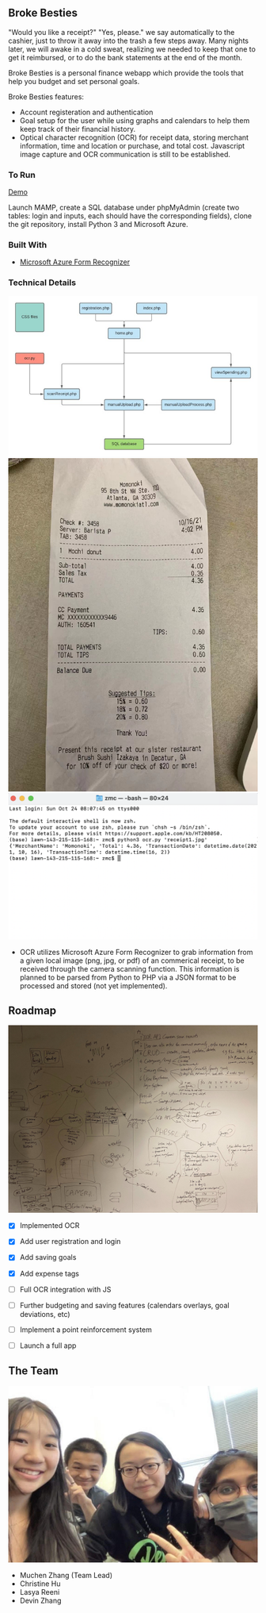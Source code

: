 <!-- ABOUT THE PROJECT -->
## Broke Besties

"Would you like a receipt?" "Yes, please." we say automatically to the cashier, just to throw it away into the trash a few steps away. Many nights later, we will awake in a cold sweat, realizing we needed to keep that one to get it reimbursed, or to do the bank statements at the end of the month.

Broke Besties is a personal finance webapp which provide the tools that help you budget and set personal goals. 

Broke Besties features:
* Account registeration and authentication
* Goal setup for the user while using graphs and calendars to help them keep track of their financial history.
* Optical character recognition (OCR) for receipt data, storing merchant information, time and location or purchase, and total cost. Javascript image capture and OCR communication is still to be established.



### To Run

[Demo](https://www.youtube.com/watch?v=XAb1x7VS5nU)

Launch MAMP, create a SQL database under phpMyAdmin (create two tables: login and inputs, each should have the corresponding fields), clone the git repository, install Python 3 and Microsoft Azure.



### Built With

* [Microsoft Azure Form Recognizer](https://azure.microsoft.com/en-us/services/form-recognizer/)



### Technical Details
![Code Structure](documentation/code_structure.jpg)
![Receipt](documentation/receipt1.jpg)
![Terminal](documentation/terminal.png)

- OCR utilizes Microsoft Azure Form Recognizer to grab information from a given local image (png, jpg, or pdf) of an commerical receipt, to be received through the camera scanning function. This information is planned to be parsed from Python to PHP via a JSON format to be processed and stored (not yet implemented).


<!-- ROADMAP -->
## Roadmap
![Project Planning](documentation/project_planning.jpg)
- [x] Implemented OCR
- [x] Add user registration and login
- [x] Add saving goals
- [x] Add expense tags
- [ ] Full OCR integration with JS
- [ ] Further budgeting and saving features (calendars overlays, goal deviations, etc)
- [ ] Implement a point reinforcement system
- [ ] Launch a full app



<!-- THE TEAM -->
## The Team
![The Team](documentation/theteam.jpg)
- Muchen Zhang (Team Lead)
- Christine Hu
- Lasya Reeni
- Devin Zhang
